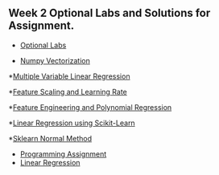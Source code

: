 ## Week 2 Optional Labs and Solutions for Assignment.

* <a href = "https://github.com/vhoang1206/Coursera-Machine-Learning-Specialization/tree/main/Course%201%20-%20Supervised%20Machine%20Learning-%20Regression%20and%20Classification/Course%201%20-%20Week%202/Labs">Optional Labs </a>

 * <a href = "https://github.com/vhoang1206/Coursera-Machine-Learning-Specialization/blob/main/Course%201%20-%20Supervised%20Machine%20Learning-%20Regression%20and%20Classification/Course%201%20-%20Week%202/Labs/C1_W2_Lab01_Python_Numpy_Vectorization_Soln.ipynb">Numpy Vectorization</a>
 
 *<a href ="https://github.com/vhoang1206/Coursera-Machine-Learning-Specialization/blob/main/Course%201%20-%20Supervised%20Machine%20Learning-%20Regression%20and%20Classification/Course%201%20-%20Week%202/Labs/C1_W2_Lab02_Multiple_Variable_Soln.ipynb">Multiple Variable Linear Regression</a>
 
 *<a href ="https://github.com/vhoang1206/Coursera-Machine-Learning-Specialization/blob/main/Course%201%20-%20Supervised%20Machine%20Learning-%20Regression%20and%20Classification/Course%201%20-%20Week%202/Labs/C1_W2_Lab03_Feature_Scaling_and_Learning_Rate_Soln.ipynb">Feature Scaling and Learning Rate</a>
 
 *<a href = "https://github.com/vhoang1206/Coursera-Machine-Learning-Specialization/blob/main/Course%201%20-%20Supervised%20Machine%20Learning-%20Regression%20and%20Classification/Course%201%20-%20Week%202/Labs/C1_W2_Lab04_FeatEng_PolyReg_Soln.ipynb">Feature Engineering and Polynomial Regression</a>
 
 *<a href = "https://github.com/vhoang1206/Coursera-Machine-Learning-Specialization/blob/main/Course%201%20-%20Supervised%20Machine%20Learning-%20Regression%20and%20Classification/Course%201%20-%20Week%202/Labs/C1_W2_Lab05_Sklearn_GD_Soln.ipynb">Linear Regression using Scikit-Learn</a>
 
 *<a href = "https://github.com/vhoang1206/Coursera-Machine-Learning-Specialization/blob/main/Course%201%20-%20Supervised%20Machine%20Learning-%20Regression%20and%20Classification/Course%201%20-%20Week%202/Labs/C1_W2_Lab06_Sklearn_Normal_Soln.ipynb">Sklearn Normal Method</a>
  
* <a href = "https://github.com/vhoang1206/Coursera-Machine-Learning-Specialization/tree/main/Course%201%20-%20Supervised%20Machine%20Learning-%20Regression%20and%20Classification/Course%201%20-%20Week%202/Practice%20Labs">Programming Assignment </a>
 * <a href = "https://github.com/vhoang1206/Coursera-Machine-Learning-Specialization/tree/main/Course%201%20-%20Supervised%20Machine%20Learning-%20Regression%20and%20Classification/Course%201%20-%20Week%202/Practice%20Labs">Linear Regression </a>
